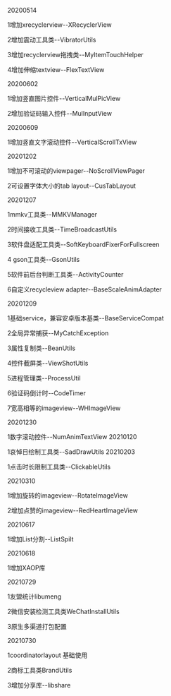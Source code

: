 20200514

1增加xrecyclerview--XRecyclerView

2增加震动工具类--VibratorUtils

3增加recyclerview拖拽类--MyItemTouchHelper

4增加伸缩textview--FlexTextView

20200602

1增加竖直图片控件--VerticalMulPicView

2增加验证码输入控件--MulInputView

20200609

1增加竖直文字滚动控件--VerticalScrollTxView

20201202

1增加不可滚动的viewpager--NoScrollViewPager

2可设置字体大小的tab layout--CusTabLayout

20201207

1mmkv工具类--MMKVManager

2时间接收工具类--TimeBroadcastUtils

3软件盘适配工具类--SoftKeyboardFixerForFullscreen

4 gson工具类--GsonUtils

5软件前后台判断工具类--ActivityCounter

6自定义recycleview adapter--BaseScaleAnimAdapter

20201209

1基础service，兼容安卓版本基类--BaseServiceCompat

2全局异常捕获--MyCatchException

3属性复制类--BeanUtils

4控件截屏类--ViewShotUtils

5进程管理类--ProcessUtil

6验证码倒计时--CodeTimer

7宽高相等的imageview--WHImageView

20201230

1数字滚动控件--NumAnimTextView
20210120

1哀悼日绘制工具类--SadDrawUtils
20210203

1点击时长限制工具类--ClickableUtils

20210310

1增加旋转的imageview--RotateImageView

2增加点赞的imageview--RedHeartImageView

20210617

1增加List分割--ListSpilt

20210618

1增加XAOP库

20210729

1友盟统计libumeng

2微信安装检测工具类WeChatInstallUtils

3原生多渠道打包配置

20210730

1coordinatorlayout 基础使用

2商标工具类BrandUtils

3增加分享库--libshare